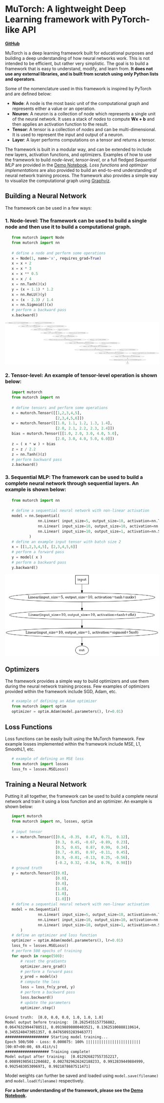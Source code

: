 # MuTorch: A lightweight Deep Learning framework with PyTorch-like API
[**GitHub**](https://github.com/towardsautonomy/mutorch)

MuTorch is a deep learning framework built for educational purposes and building a deep understanding of how neural networks work. This is not intended to be efficient, but rather very simplistic. The goal is to build a framework that is easy to understand, modify, and learn from. **It does not use any external libraries, and is built from scratch using only Python lists and operators**.

Some of the nomenclature used in this framework is inspired by PyTorch and are defined below:

 - **Node**: A node is the most basic unit of the computational graph and represents either a value or an operation.  
 - **Neuron**: A neuron is a collection of node which represents a single unit of the neural network. It uses a stack of *nodes* to compute **Wx + b** and then applies an activation function to the result.  
 - **Tensor**: A tensor is a collection of *nodes* and can be multi-dimensional. It is used to represent the input and output of a neuron.  
 - **Layer**: A layer performs computations on a tensor and returns a tensor.  

The framework is built in a modular way, and can be extended to include new layers, activation functions, and optimizers. Examples of how to use the framework to build *node-level*, *tensor-level*, or a full fledged *Sequential MLP* are provided in the [Demo Notebook](https://github.com/towardsautonomy/mutorch/blob/main/demo.ipynb). *Loss functions* and *optimizer implementations* are also provided to build an end-to-end understanding of neural network training process. The framework also provides a simple way to visualize the computational graph using [Graphviz](https://graphviz.org/).

## Building a Neural Network

The framework can be used in a few ways:

### 1. Node-level: The framework can be used to build a single node and then use it to build a computational graph. 

 ```python
    from mutorch import Node
    from mutorch import nn

    # define a node and perform some operations
    x = Node(1, name='x', requires_grad=True)
    x = x + 2
    x = x * 3
    x = x ** 0.5
    x = x / 4
    x = nn.Tanh()(x)
    y = (x + 1.1) * 1.2
    x = nn.ReLU()(y)
    x = (x - 2.3) / 1.4
    x = nn.Sigmoid()(x)
    # perform a backward pass
    x.backward()
 ``` 
 ![](media/node_graph.png)

### 2. Tensor-level: An example of tensor-level operation is shown below:

 ```python
    import mutorch
    from mutorch import nn

    # define tensors and perform some operations
    x = mutorch.Tensor([[1,2,3,4,5],
                        [2,3,4,5,6]])
    w = mutorch.Tensor([[1.0, 1.1, 1.2, 1.3, 1.4], 
                        [2.0, 2.1, 2.2, 2.3, 2.4]])
    bias = mutorch.Tensor([[1.0, 2.0, 3.0, 4.0, 5.0],
                        [2.0, 3.0, 4.0, 5.0, 6.0]])  
    z = ( x * w ) + bias
    z = z / 2.2
    z = nn.Tanh()(z)
    # perform backward pass
    z.backward()
 ```

### 3. Sequential MLP: The framework can be used to build a complete neural network through sequential layers. An example is shown below:

 ```python
    from mutorch import nn

    # define a sequential neural network with non-linear activation
    model = nn.Sequential(
                nn.Linear( input_size=5, output_size=10, activation=nn.Tanh() ),
                nn.Linear( input_size=10, output_size=10, activation=nn.ReLU() ),
                nn.Linear( input_size=10, output_size=1, activation=nn.Sigmoid() )
            )
    # define an example input tensor with batch size 2
    x = [[1,2,3,4,5], [2,3,4,5,6]]
    # perform a forward pass
    y = model( x )
    # perform a backward pass
    y.backward()
 ```
![](media/sequential_graph.png)  

## Optimizers

The framework provides a simple way to build optimizers and use them during the neural network training process. Few examples of optimizers provided within the framework include SGD, Adam, etc. 

 ```python
    # example of defining an Adam optimizer
    from mutorch import optim
    optimizer = optim.Adam(model.parameters(), lr=0.01)
 ```

## Loss Functions

Loss functions can be easily built using the MuTorch framework. Few example losses implemented within the framework include MSE, L1, SmoothL1, etc.

 ```python
    # example of defining an MSE loss
    from mutorch import losses
    loss_fn = losses.MSELoss()
 ```

## Training a Neural Network

Putting it all together, the framework can be used to build a complete neural network and train it using a loss function and an optimizer. An example is shown below:

 ```python
    import mutorch
    from mutorch import nn, losses, optim

    # input tensor
    x = mutorch.Tensor([[0.6, -0.35,  0.47,  0.71,  0.12],
                        [0.3,  0.45, -0.67, -0.89,  0.23],
                        [0.5,  0.65,  0.87,  0.99,  0.34],
                        [0.7, -0.85,  0.97, -0.11,  0.45],
                        [0.9, -0.01, -0.13,  0.25, -0.56],
                        [-0.2, 0.32, -0.54,  0.76,  0.98]])
    # ground truth
    y = mutorch.Tensor([[0.0], 
                        [0.0], 
                        [0.0], 
                        [1.0], 
                        [1.0], 
                        [1.0]])
    # define a sequential neural network with non-linear activation
    model = nn.Sequential(
                nn.Linear( input_size=5, output_size=10, activation=nn.Tanh() ),
                nn.Linear( input_size=10, output_size=10, activation=nn.ReLU() ),
                nn.Linear( input_size=10, output_size=1, activation=nn.Sigmoid() )
        )
    # define an optimizer and loss function
    optimizer = optim.Adam(model.parameters(), lr=0.01)
    loss_fn = losses.MSELoss()
    # perform 500 epochs of training
    for epoch in range(500):
        # reset the gradients
        optimizer.zero_grad()
        # perform a forward pass
        y_pred = model(x)
        # compute the loss
        loss = loss_fn(y_pred, y)
        # perform a backward pass
        loss.backward()
        # update the parameters
        optimizer.step()
 ```

```
Ground truth:  [0.0, 0.0, 0.0, 1.0, 1.0, 1.0]
Model output before training:  [0.2625455157756882, 0.06476329944788511, 0.09198898000403521, 0.13625100888110614, 0.3455240473051357, 0.04765093283946377]
#################### Starting model training...
Epoch 500/500 - Loss: 0.000075: 100% ||||||||||||||||||||||||| [00:07<00:00, 69.41it/s]
#################### Training complete!
Model output after training:  [0.012926827557352217, 0.008991985611204682, 0.0027829626242188233, 0.9912839449884999, 0.9925483053096971, 0.9921878687511471]
```

Model weights can further be saved and loaded using `model.save(filename)` and `model.load(filename)` respectively.

**For a better understanding of the framework, please see the [Demo Notebook](https://github.com/towardsautonomy/mutorch/blob/main/demo.ipynb).**
